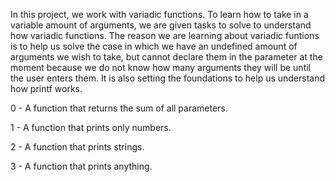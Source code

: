 In this project, we work with variadic functions. To learn how to take in a variable amount of arguments, we are given tasks to solve to understand how variadic functions. The reason we are learning about variadic funtions is to help us solve the case in which we have an undefined amount of arguments we wish to take, but cannot declare them in the parameter at the moment because we do not know how many arguments they will be until the user enters them. It is also setting the foundations to help us understand how printf works.

0 - A function that returns the sum of all parameters.

1 - A function that prints only numbers.

2 - A function that prints strings.

3 - A function that prints anything.
